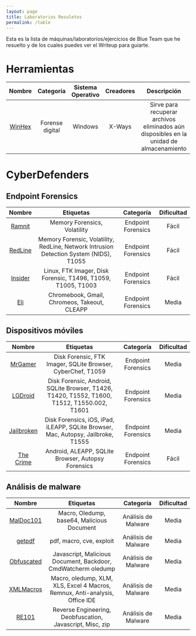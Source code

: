 ```yaml
---
layout: page
title: Laboratorios Resuletos
permalink: /table
---
```


Esta es la lista de máquinas/laboratorios/ejercicios de Blue Team que he resuelto y de los cuales puedes ver el Writeup para guiarte.


# Herramientas

|Nombre|Categoría|Sistema Operativo|Creadores|Descripción|
|:----:|:-------:|:---------------:|:-------:|:---------:|
|[WinHex](https://sokratica.github.io/sokratica/winhex)|Forense digital|Windows|X-Ways|Sirve para recuperar archivos eliminados aún disposibles en la unidad de almacenamiento|



# CyberDefenders

## Endpoint Forensics

|Nombre|Etiquetas|Categoría|Dificultad|
|:----:|:-------:|:-------:|:--------:|
|[Ramnit](https://sokratica.github.io/sokratica/ramnitCD)|Memory Forensics, Volatility|Endpoint Forensics|Fácil|
|[RedLine](https://sokratica.github.io/sokratica/redilneCD)|Memory Forensic, Volatility, RedLine, Network Intrusion Detection System (NIDS), T1055|Endpoint Forensics|Fácil|
|[Insider](https://sokratica.github.io/sokratica/insiderCD)|Linux, FTK Imager, Disk Forensic, T1496, T1059, T1005, T1003|Endpoint Forensics|Fácil|
|[Eli](https://sokratica.github.io/sokratica/WU_Eli_cyberd)|Chromebook, Gmail, Chromeos, Takeout, CLEAPP|Endpoint Forensics|Media|


## Dispositivos móviles

|Nombre|Etiquetas|Categoría|Dificultad|
|:----:|:-------:|:-------:|:--------:|
|[MrGamer](https://sokratica.github.io/sokratica/MrGamer)|Disk Forensic, FTK Imager, SQLite Browser, CyberChef, T1059|Endpoint Forensics|Media|
|[LGDroid](https://sokratica.github.io/sokratica/LGDroid)|Disk Forensic, Android, SQLite Browser, T1426, T1420, T1552, T1600, T1512, T1550.002, T1601|Endpoint Forensics|Media|
|[Jailbroken](https://sokratica.github.io/sokratica/jailbroken)|Disk Forensics, iOS, iPad, iLEAPP, SQLite Browser, Mac, Autopsy, Jailbroke, T1555|Endpoint Forensics|Media|
|[The Crime](https://sokratica.github.io/sokratica/CDTheCrime)|Android, ALEAPP, SQLite Browser, Autopsy Forensics|Endpoint Forensics|Fácil|


## Análisis de malware

|Nombre|Etiquetas|Categoría|Dificultad|
|:----:|:-------:|:-------:|:--------:|
|[MalDoc101](https://sokratica.github.io/sokratica/WU_maldoc101_cyberd)|Macro, Oledump, base64, Malicious Document|Análisis de Malware|Media|
|[getpdf](https://sokratica.github.io/sokratica/WU_getpdf_cyberd)|pdf, macro, cve, exploit|Análisis de Malware|Media|
|[Obfuscated](https://sokratica.github.io/sokratica/WU_obfuscated_cyberd)|Javascript, Malicious Document, Backdoor, CmdWatcherm oledump|Análisis de Malware|Media|
|[XMLMacros](https://sokratica.github.io/sokratica/WU_xlmMacros)|Macro, oledump, XLM, XLS, Excel 4 Macros, Remnux, Anti-analysis, Office IDE|Análisis de Malware|Media|
|[RE101](https://sokratica.github.io/sokratica/re101)|Reverse Engineering, Deobfuscation, Javascript, Misc, zip|Análisis de Malware|Media|
